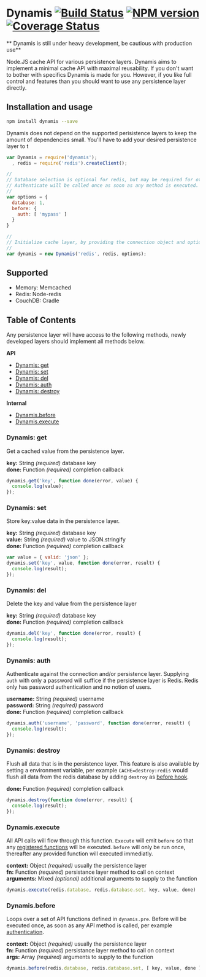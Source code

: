# Dynamis [![Build Status][status]](https://travis-ci.org/Moveo/dynamis) [![NPM version][npmimgurl]](http://npmjs.org/package/dynamis) [![Coverage Status][coverage]](http://coveralls.io/r/Moveo/dynamis?branch=master)

[status]: https://travis-ci.org/Moveo/dynamis.png?branch=master
[npmimgurl]: https://badge.fury.io/js/dynamis.png
[coverage]: http://coveralls.io/repos/Moveo/dynamis/badge.png?branch=master

** Dynamis is still under heavy development, be cautious with production use**

Node.JS cache API for various persistence layers. Dynamis aims to implement a
minimal cache API with maximal reusability. If you don't want to bother with
specifics Dynamis is made for you. However, if you like full control and features
than you should want to use any persistence layer directly.

## Installation and usage

```bash
npm install dynamis --save
```

Dynamis does not depend on the supported perisistence layers to keep the amount of
dependencies small. You'll have to add your desired persistence layer to t

```js
var Dynamis = require('dynamis');
  , redis = require('redis').createClient();

//
// Database selection is optional for redis, but may be required for other layers.
// Authenticate will be called once as soon as any method is executed.
//
var options = {
  database: 1,
  before: {
    auth: [ 'mypass' ]
  }
}

//
// Initialize cache layer, by providing the connection object and options.
//
var dynamis = new Dynamis('redis', redis, options);
```

## Supported

- Memory: Memcached
- Redis: Node-redis
- CouchDB: Cradle

## Table of Contents

Any persistence layer will have access to the following methods, newly
developed layers should implement all methods below.

**API**

- [Dynamis: get](#dynamis-get)
- [Dynamis: set](#dynamis-set)
- [Dynamis: del](#dynamis-del)
- [Dynamis: auth](#dynamis-auth)
- [Dynamis: destroy](#dynamis-destroy)

**Internal**

- [Dynamis.before](#dynamisbefore)
- [Dynamis.execute](#dynamisexecute)

### Dynamis: get

Get a cached value from the persistence layer.

**key:** String _(required)_ database key<br>
**done:** Function _(required)_ completion callback

```js
dynamis.get('key', function done(error, value) {
  console.log(value);
});
```

### Dynamis: set

Store key:value data in the persistence layer.

**key:** String _(required)_ database key<br>
**value:** String _(required)_ value to JSON.stringify<br>
**done:** Function _(required)_ completion callback

```js
var value = { valid: 'json' };
dynamis.set('key', value, function done(error, result) {
  console.log(result);
});
```

### Dynamis: del

Delete the key and value from the persistence layer

**key:** String _(required)_ database key<br>
**done:** Function _(required)_ completion callback

```js
dynamis.del('key', function done(error, result) {
  console.log(result);
});
```

### Dynamis: auth

Authenticate against the connection and/or persistence layer. Supplying `auth` with
only a password will suffice if the persistence layer is Redis. Redis only has
password authentication and no notion of users.

**username:** String _(required)_ username<br>
**password:** String _(required)_ password<br>
**done:** Function _(required)_ completion callback

```js
dynamis.auth('username', 'password', function done(error, result) {
  console.log(result);
});
```

### Dynamis: destroy

Flush all data that is in the persistence layer. This feature is also available by
setting a environment variable, per example `CACHE=destroy:redis` would flush all
data from the redis database by adding `destroy` as [before hook](#dynamisbefore).

**done:** Function _(required)_ completion callback

```js
dynamis.destroy(function done(error, result) {
  console.log(result);
});
```

### Dynamis.execute

All API calls will flow through this function. `Execute` will emit `before` so that
any [registered functions](#dynamisbefore) will be executed. `before` will only be
run once, thereafter any provided function will executed immediatly.

**context:** Object _(required)_ usually the persistence layer<br>
**fn:** Function _(required)_ persistance layer method to call on context<br>
**arguments:** Mixed _(optional)_ additional arguments to supply to the function

```js
dynamis.execute(redis.database, redis.database.set, key, value, done)
```

### Dynamis.before

Loops over a set of API functions defined in `dynamis.pre`. Before will be executed
once, as soon as any API method is called, per example [authentication](#dynamis-auth).

**context:** Object _(required)_ usually the persistence layer<br>
**fn:** Function _(required)_ persistance layer method to call on context<br>
**args:** Array _(required)_ arguments to supply to the function

```js
dynamis.before(redis.database, redis.database.set, [ key, value, done ])
```
